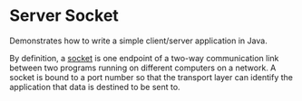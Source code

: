 # Server Socket

Demonstrates how to write a simple client/server application in Java.

By definition, a <u>socket</u> is one endpoint of a two-way communication link between two programs running on different computers on a network. A socket is bound to a port number so that the transport layer can identify the application that data is destined to be sent to.